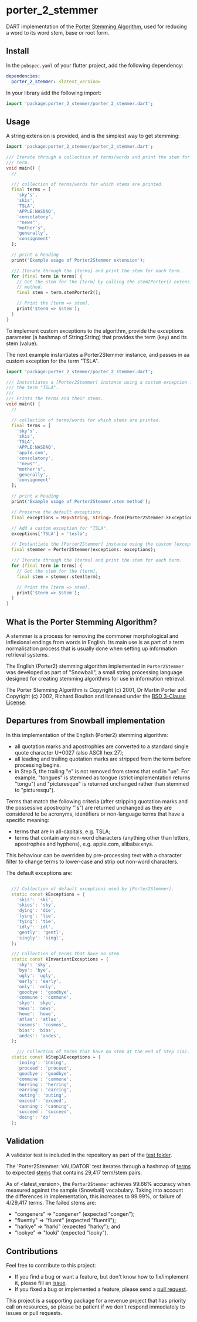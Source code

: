 <!-- 
BSD 3-Clause License
Copyright (c) 2022, GM Consult Pty Ltd
Copyright (c) 2001, Dr Martin Porter,
Copyright (c) 2002, Richard Boulton.
All rights reserved. 
-->

# porter_2_stemmer
DART implementation of the [Porter Stemming Algorithm](https://snowballstem.org/algorithms/english/stemmer.html), used for reducing a word to its word stem, base or root form.

## Install

In the `pubspec.yaml` of your flutter project, add the following dependency:

```yaml
dependencies:
  porter_2_stemmer: <latest_version>
```

In your library add the following import:

```dart
import 'package:porter_2_stemmer/porter_2_stemmer.dart';
```

## Usage

A string extension is provided, and is the simplest way to get stemming:

```dart
import 'package:porter_2_stemmer/porter_2_stemmer.dart';

/// Iterate through a collection of terms/words and print the stem for each
/// term.
void main() {
  //

  /// collection of terms/words for which stems are printed.
  final terms = [
    'sky’s',
    'skis',
    'TSLA',
    'APPLE:NASDAQ',
    'consolatory',
    '"news"',
    "mother's",
    'generally',
    'consignment'
  ];

  // print a heading
  print('Example usage of Porter2Stemmer extension');

  /// Iterate through the [terms] and print the stem for each term.
  for (final term in terms) {
    // Get the stem for the [term] by calling the stem2Porter() extension
    // method.
    final stem = term.stemPorter2();

    // Print the [term => stem].
    print('$term => $stem');
  }
}

```

To implement custom exceptions to the algorithm, provide the exceptions parameter (a hashmap of String:String) that provides the term (key) and its stem (value). 

The next example instantiates a Porter2Stemmer instance, and passes in aa custom exception for the term "TSLA".

```dart
import 'package:porter_2_stemmer/porter_2_stemmer.dart';

/// Instantiates a [Porter2Stemmer] instance using a custom exception for
/// the term "TSLA".
///
/// Prints the terms and their stems.
void main() {
  //

  // collection of terms/words for which stems are printed.
  final terms = [
    'sky’s',
    'skis',
    'TSLA',
    'APPLE:NASDAQ',
    'apple.com',
    'consolatory',
    '"news"',
    "mother's",
    'generally',
    'consignment'
  ];

  // print a heading
  print('Example usage of Porter2Stemmer.stem method');

  // Preserve the default exceptions.
  final exceptions = Map<String, String>.from(Porter2Stemmer.kExceptions);

  // Add a custom exception for "TSLA".
  exceptions['TSLA'] = 'tesla';

  // Instantiate the [Porter2Stemmer] instance using the custom [exceptions]
  final stemmer = Porter2Stemmer(exceptions: exceptions);

  /// Iterate through the [terms] and print the stem for each term.
  for (final term in terms) {
    // Get the stem for the [term].
    final stem = stemmer.stem(term);

    // Print the [term => stem].
    print('$term => $stem');
  }
}

```

## What is the Porter Stemming Algorithm?

A stemmer is a process for removing the commoner morphological and inflexional endings from words in English. Its main use is as part of a term normalisation process that is usually done when setting up information retrieval systems.

The English (Porter2) stemming algorithm implemented in `Porter2Stemmer` was developed as part of "Snowball", a small string processing language designed for creating stemming algorithms for use in information retrieval.

The Porter Stemming Algorithm is Copyright (c) 2001, Dr Martin Porter and Copyright (c) 2002, Richard Boulton and licensed under the [BSD 3-Clause License](https://opensource.org/licenses/BSD-3-Clause). 

## Departures from Snowball implementation

In this implementation of the English (Porter2) stemming algorithm:
* all quotation marks and apostrophies are converted to a standard single quote character U+0027 (also ASCII hex 27); 
* all leading and trailing quotation marks are stripped from the term before processing begins.
* in Step 5, the trailing "e" is not removed from stems that end in "ue". For example, "tongues" is stemmed as tongue (strict implementation returns "tongu") and "picturesque" is returned unchanged rather than stemmed to "picturesqu").

Terms that match the following criteria (after stripping quotation marks and the possessive apostrophy "'s") are returned unchanged as they are considered to be acronyms, identifiers or non-language terms that have a specific meaning:
- terms that are in all-capitals, e.g. TSLA;
- terms that contain any non-word characters (anything other than letters, apostrophes and hyphens), e.g. apple.com, alibaba:xnys.

This behaviour can be overriden by pre-processing text with a character filter to change terms to lower-case and strip out non-word characters.

The default exceptions are:

```dart

  /// Collection of default exceptions used by [Porter2Stemmer].
  static const kExceptions = {
    'skis': 'ski',
    'skies': 'sky',
    'dying': 'die',
    'lying': 'lie',
    'tying': 'tie',
    'idly': 'idl',
    'gently': 'gentl',
    'singly': 'singl',
  };

  /// Collection of terms that have no stem.
  static const kInvariantExceptions = {
    'sky': 'sky',
    'bye': 'bye',
    'ugly': 'ugly',
    'early': 'early',
    'only': 'only',
    'goodbye': 'goodbye',
    'commune': 'commune',
    'skye': 'skye',
    'news': 'news',
    'howe': 'howe',
    'atlas': 'atlas',
    'cosmos': 'cosmos',
    'bias': 'bias',
    'andes': 'andes',
  };

    /// Collection of terms that have no stem at the end of Step 1(a).
  static const kStep1AExceptions = {
    'inning': 'inning',
    'proceed': 'proceed',
    'goodbye': 'goodbye',
    'commune': 'commune',
    'herring': 'herring',
    'earring': 'earring',
    'outing': 'outing',
    'exceed': 'exceed',
    'canning': 'canning',
    'succeed': 'succeed',
    'doing': 'do'
  };
```

## Validation

A validator test is included in the repository as part of the [test folder](https://github.com/GM-Consult-Pty-Ltd/porter_2_stemmer/tree/main/test). 

The 'Porter2Stemmer: VALIDATOR' test iterates through a hashmap of [terms](https://raw.githubusercontent.com/snowballstem/snowball-data/master/english/voc.txt) to expected [stems](https://raw.githubusercontent.com/snowballstem/snowball-data/master/english/output.txt) that
contains 29,417 term/stem pairs.

As of <latest_version>, the `Porter2Stemmer` achieves 99.66% accuracy when measured against the
sample (Snowball) vocabulary. Taking into account the differences in implementation, this 
increases to 99.99%, or failure of 4/29,417 terms. The failed stems are:

* "congeners" => "congener" (expected "congen");
* "fluently" => "fluent" (expected "fluentli");
* "harkye" => "harki" (expected "harky"); and
* "lookye" => "looki" (expected "looky").

## Contributions

Feel free to contribute to this project:
* If you find a bug or want a feature, but don't know how to fix/implement it, please fill an [issue](https://github.com/GM-Consult-Pty-Ltd/porter_2_stemmer/issues).  
* If you fixed a bug or implemented a feature, please send a [pull request](https://github.com/GM-Consult-Pty-Ltd/porter_2_stemmer/pulls). 

This project is a supporting package for a revenue project that has priority call on resources, so please be patient if we don't respond immediately to issues or pull requests.
